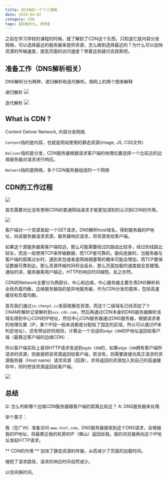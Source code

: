 ```yaml
---
title: 对CDN的一个个人理解
date: 2018-04-02
category: CDN
tags: [前端优化, 网络]
---
```


之前在学习学校的课程的时候，就了解到了CDN这个东西，只知道它是内容分发网络，可以选择最近的服务器来提供资源，怎么做到选择最近的？为什么可以加快资源的传输速度，提高页面的访问速度？带着这些疑问去探索吧。

<!-- more -->
## 准备工作（DNS解析相关）
DNS解析分为两种，递归解析和迭代解析。用网上的两个图来解释

递归解析
![](https://ws1.sinaimg.cn/large/ad9f1193gy1fpynx2bf0cj20l90f4q7j.jpg)

迭代解析
![](https://ws1.sinaimg.cn/large/ad9f1193gy1fpynxfi3ucj20ji0fidlx.jpg)

## What is CDN ? 
Content Deliver Network, 内容分发网络.

`Content`指的是内容，也就是网站使用的静态资源(image, JS, CSS文件)

`Deliver`指的是分发，CDN服务器根据请求客户端的地理位置选择一个比较近的边缘服务器对请求进行响应。

`Network`指的是网络，多个CDN服务器组成的一个网络

## CDN的工作过程
![](https://ws1.sinaimg.cn/large/ad9f1193gy1fpynhvsocxj20lc095dla.jpg)

首先需要对比没有使用CDN的普通网站请求才能更加深刻的认识到CDN的作用。

![](https://ws1.sinaimg.cn/large/ad9f1193gy1fpylpud3d2j20l709174y.jpg)

客户端对一个资源发起一个GET请求，DNS解析host域名，得到服务器的IP地址，向该服务器请求资源，服务器响应请求，将资源发给客户端。


如果这个源服务器离客户端较远，那么可能需要经过的路由比较多，经过的线路比较长，而且一般使用TCP来传输数据，而TCP是可靠的，面向连接的，当服务器与客户端的距离过长时，遇到丢包或者是网络拥塞等的概率可能会增加，而TCP要保证数据可靠到达，那么资源传输时间将会延长，那么页面加载的速度就会变缓慢。通俗的讲，服务器离用户越近，HTTP的响应时间越短。反之亦然。

CDN的Network主要分为两部分，中心和边缘，中心服务器主要负责DNS解析和全局负载均衡，边缘服务器指的是异地服务器，作为CDN分发的载体，包括高速缓存和负载均衡。

首先我们通过`io.chenpt.cc`来获取静态资源，而这个二级域名已经添加了个CNAME解析记录解析到`xxx.cdn.com`，然后再通过CDN本身的DNS服务器解析该域名得到中心CDN的IP地址，然后中心CDN服务器通过DNS服务器，根据请求者的地理位置（IP，某个IP段一般来说都是分配给了固定的区域，所以可以通过IP来判定地址），还有预设好的规则，计算出一个合适的`edge CDN`的IP地址返回给客户端（最靠近客户端的边缘CDN）.

所以客户端实际上是将HTTP请求发送到`egde CDN`的，如果`edge CDN`拥有客户端所请求的资源，则直接把该资源返回给客户端，若没有，则需要直接向真正请求的资源服务器（Host name）请求资源（回源），并将返回的资源加入到自己的高速缓存中，同时把该资源返回给客户端。

![](https://ws1.sinaimg.cn/large/ad9f1193gy1fpyms89yabj20w30hvqsj.jpg)


## 总结

Q: 怎么判断哪个边缘CDN服务器跟客户端的距离比较近？ A: DNS服务器来处理.

举个栗子：

我（在广州）准备访问 `www.test.com`，DNS服务器接收到这个DNS请求，会根据我的IP地址，将最靠近我的机房的IP（佛山）返回给我。我的浏览器再向这个IP地址发起HTTP请求。

 ** CDN的作用 **
 加快了静态资源的传输，从而减少了页面的加载时间。

 缩短了请求路径，请求的响应时间自然减少。

 以空间换时间。